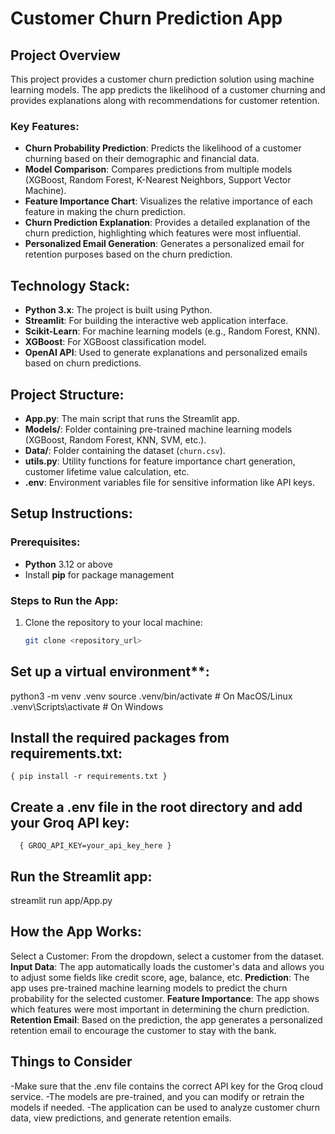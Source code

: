 # Customer Churn Prediction App

## Project Overview

This project provides a customer churn prediction solution using machine learning models. The app predicts the likelihood of a customer churning and provides explanations along with recommendations for customer retention.

### Key Features:
- **Churn Probability Prediction**: Predicts the likelihood of a customer churning based on their demographic and financial data.
- **Model Comparison**: Compares predictions from multiple models (XGBoost, Random Forest, K-Nearest Neighbors, Support Vector Machine).
- **Feature Importance Chart**: Visualizes the relative importance of each feature in making the churn prediction.
- **Churn Prediction Explanation**: Provides a detailed explanation of the churn prediction, highlighting which features were most influential.
- **Personalized Email Generation**: Generates a personalized email for retention purposes based on the churn prediction.

## Technology Stack:
- **Python 3.x**: The project is built using Python.
- **Streamlit**: For building the interactive web application interface.
- **Scikit-Learn**: For machine learning models (e.g., Random Forest, KNN).
- **XGBoost**: For XGBoost classification model.
- **OpenAI API**: Used to generate explanations and personalized emails based on churn predictions.

## Project Structure:
- **App.py**: The main script that runs the Streamlit app.
- **Models/**: Folder containing pre-trained machine learning models (XGBoost, Random Forest, KNN, SVM, etc.).
- **Data/**: Folder containing the dataset (`churn.csv`).
- **utils.py**: Utility functions for feature importance chart generation, customer lifetime value calculation, etc.
- **.env**: Environment variables file for sensitive information like API keys.

## Setup Instructions:

### Prerequisites:
- **Python** 3.12 or above
- Install **pip** for package management

### Steps to Run the App:
1. Clone the repository to your local machine:
   ```bash
   git clone <repository_url>

## Set up a virtual environment**:
   python3 -m venv .venv
   source .venv/bin/activate  # On MacOS/Linux
   .venv\Scripts\activate     # On Windows

## Install the required packages from requirements.txt:
    { pip install -r requirements.txt }

## Create a .env file in the root directory and add your Groq API key:
      { GROQ_API_KEY=your_api_key_here }

## Run the Streamlit app:
   streamlit run app/App.py

  ## How the App Works:
Select a Customer:
            From the dropdown, select a customer from the dataset.
**Input Data**: 
         The app automatically loads the customer's data and allows you to adjust some fields like credit score, age, balance, etc.
**Prediction**: 
         The app uses pre-trained machine learning models to predict the churn probability for the selected customer.
**Feature Importance**: 
         The app shows which features were most important in determining the churn prediction.
**Retention Email**: 
            Based on the prediction, the app generates a personalized retention email to encourage the customer to stay with the bank.

   ## Things to Consider
   -Make sure that the .env file contains the correct API key for the Groq cloud service.
   -The models are pre-trained, and you can modify or retrain the models if needed.
   -The application can be used to analyze customer churn data, view predictions, and generate retention emails.



